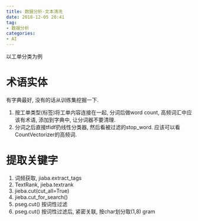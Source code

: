 ```yaml
---
title: 数据分析-文本清洗
date: 2018-12-05 20:41
tag:
- 数据分析
categories:
- AI
---
```

以工单分类为例
<!--more-->
# 术语实体
有字典最好, 没有的话从训练集挖掘一下.
1. 按工单类型(标签)将工单内容连接在一起, 分词后做word count, 高频词汇中应该有术语, 添加到字典中, 让分词器不要清理.
2. 分词之后直接tfidf扔线性分类器, 然后看被过滤的stop_word. 应该可以看CountVectorizer的高频词.

# 提取关键字
1. 词频获取, jiaba.extract_tags
2. TextRank, jieba.textrank
3. jieba.cut(cut_all=True)
4. jieba.cut_for_search()
5. pseg.cut() 按词性过滤
6. pseg.cut() 按词性过滤后, 紧密关联, 按char划分取(1,8) gram

<!--stackedit_data:
eyJoaXN0b3J5IjpbMTk0NjIyNjk1NywtMTYzMjkwMTM2N119
-->